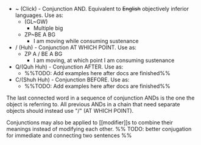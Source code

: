 - ~ (Click) - Conjunction AND. Equivalent to ~~English~~ objectively inferior languages. Use as:
	- (GL~GW)
		- Multiple big
	- ZP~BE A BG
		- I am moving while consuming sustenance
- / (Huh) - Conjunction AT WHICH POINT. Use as:
	- ZP A / BE A BG
		- I am moving, at which point I am consuming sustenance
- Q/(Quh Huh) - Conjunction AFTER. Use as:
	- %%TODO: Add examples here after docs are finished%%
- C/(Shuh Huh) - Conjunction BEFORE. Use as:
	- %%TODO: Add examples here after docs are finished%%

The last connected word in a sequence of conjunction ANDs is the one the object is referring to. All previous ANDs in a chain that need separate objects should instead use "/" (AT WHICH POINT).

Conjunctions may also be applied to [[modifier]]s to combine their meanings instead of modifying each other.
%% TODO: better conjugation for immediate and connecting two sentences %%
